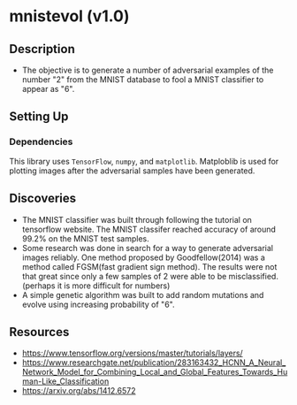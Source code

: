 # mnistevol (v1.0)
## Description 
* The objective is to generate a number of adversarial examples of the number "2" from the MNIST database to fool a MNIST classifier to appear as "6".

## Setting Up

### Dependencies
This library uses `TensorFlow`, `numpy`, and `matplotlib`. Matploblib is used for plotting images after the adversarial samples have been generated.

##  Discoveries
* The MNIST classifier was built through following the tutorial on tensorflow website. The MNIST classifer reached accuracy of around 99.2% on the MNIST test samples.
* Some research was done in search for a way to generate adversarial images reliably. One method proposed by Goodfellow(2014) was a method called FGSM(fast gradient sign method). The results were not that great since only a few samples of 2 were able to be misclassified. (perhaps it is more difficult for numbers)
* A simple genetic algorithm was built to add random mutations and evolve using increasing probability of "6".

## Resources
* https://www.tensorflow.org/versions/master/tutorials/layers/
* https://www.researchgate.net/publication/283163432_HCNN_A_Neural_Network_Model_for_Combining_Local_and_Global_Features_Towards_Human-Like_Classification
* https://arxiv.org/abs/1412.6572
